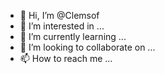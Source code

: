 - 👋 Hi, I’m @Clemsof
- 👀 I’m interested in ...
- 🌱 I’m currently learning ...
- 💞️ I’m looking to collaborate on ...
- 📫 How to reach me ...

<!---
Clemsof/Clemsof is a ✨ special ✨ repository because its `README.md` (this file) appears on your GitHub profile.
You can click the Preview link to take a look at your changes.
--->
